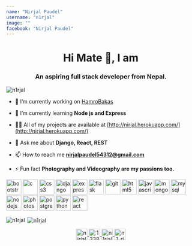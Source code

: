 ```yaml
---
name: "Nirjal Paudel"
username: "n1rjal"
image: ""
facebook: "Nirjal Paudel"
---
```


<h1 align="center">Hi Mate 👋, I am</h1>
<h3 align="center">An aspiring full stack developer from Nepal.</h3>

<p align="left"> <img src="https://komarev.com/ghpvc/?username=n1rjal" alt="n1rjal" /> </p>

- 🔭 I’m currently working on [HamroBakas](http://hamrobakas.com/)

- 🌱 I’m currently learning **Node js and Express**

- 👨‍💻 All of my projects are available at [http://nirjal.herokuapp.com/](http://nirjal.herokuapp.com/)

- 💬 Ask me about **Django, React, REST**

- 📫 How to reach me **nirjalpaudel54312@gmail.com**

- ⚡ Fun fact **Photography and Videography are my passions too.**

<p align="left"><img src="https://devicons.github.io/devicon/devicon.git/icons/bootstrap/bootstrap-plain.svg" alt="bootstrap" width="40" height="40"/> <img src="https://devicons.github.io/devicon/devicon.git/icons/c/c-original.svg" alt="c" width="40" height="40"/> <img src="https://devicons.github.io/devicon/devicon.git/icons/css3/css3-original-wordmark.svg" alt="css3" width="40" height="40"/> <img src="https://devicons.github.io/devicon/devicon.git/icons/django/django-original.svg" alt="django" width="40" height="40"/> <img src="https://devicons.github.io/devicon/devicon.git/icons/express/express-original-wordmark.svg" alt="express" width="40" height="40"/> <img src="https://www.vectorlogo.zone/logos/pocoo_flask/pocoo_flask-icon.svg" alt="flask" width="40" height="40"/> <img src="https://www.vectorlogo.zone/logos/git-scm/git-scm-icon.svg" alt="git" width="40" height="40"/> <img src="https://devicons.github.io/devicon/devicon.git/icons/html5/html5-original-wordmark.svg" alt="html5" width="40" height="40"/> <img src="https://devicons.github.io/devicon/devicon.git/icons/javascript/javascript-original.svg" alt="javascript" width="40" height="40"/> <img src="https://devicons.github.io/devicon/devicon.git/icons/mongodb/mongodb-original-wordmark.svg" alt="mongodb" width="40" height="40"/> <img src="https://devicons.github.io/devicon/devicon.git/icons/mysql/mysql-original-wordmark.svg" alt="mysql" width="40" height="40"/> <img src="https://devicons.github.io/devicon/devicon.git/icons/nodejs/nodejs-original-wordmark.svg" alt="nodejs" width="40" height="40"/> <img src="https://devicons.github.io/devicon/devicon.git/icons/photoshop/photoshop-plain.svg" alt="photoshop" width="40" height="40"/> <img src="https://devicons.github.io/devicon/devicon.git/icons/postgresql/postgresql-original-wordmark.svg" alt="postgresql" width="40" height="40"/> <img src="https://devicons.github.io/devicon/devicon.git/icons/python/python-original.svg" alt="python" width="40" height="40"/> <img src="https://devicons.github.io/devicon/devicon.git/icons/react/react-original-wordmark.svg" alt="react" width="40" height="40"/></p>

<p><img align="left" src="https://github-readme-stats.vercel.app/api/top-langs/?username=n1rjal&layout=compact&hide=html" alt="n1rjal" /></p>

<p>&nbsp;<img align="center" src="https://github-readme-stats.vercel.app/api?username=n1rjal&show_icons=true" alt="n1rjal" /></p>

<p align="center">
  <a href="https://linkedin.com/in/nirjalpaudel" target="_blank">
    <img align="center" src="https://cdn.jsdelivr.net/npm/simple-icons@3.0.1/icons/linkedin.svg" alt="nirjalpaudel" height="30" width="30" />
  </a>
  <a href="https://stackoverflow.com/users/13387913" target="_blank">
    <img align="center" src="https://cdn.jsdelivr.net/npm/simple-icons@3.0.1/icons/stackoverflow.svg" alt="13387913" height="30" width="30" />
   </a>
  <a href="https://fb.com/n1rjal" target="_blank">
    <img align="center" src="https://cdn.jsdelivr.net/npm/simple-icons@3.0.1/icons/facebook.svg" alt="n1rjal" height="30" width="30" />
    </a>
  <a href="https://instagram.com/n1_rjal" target="_blank">
    <img align="center" src="https://cdn.jsdelivr.net/npm/simple-icons@3.0.1/icons/instagram.svg" alt="n1_rjal" height="30" width="30" />
  </a>
</p>
